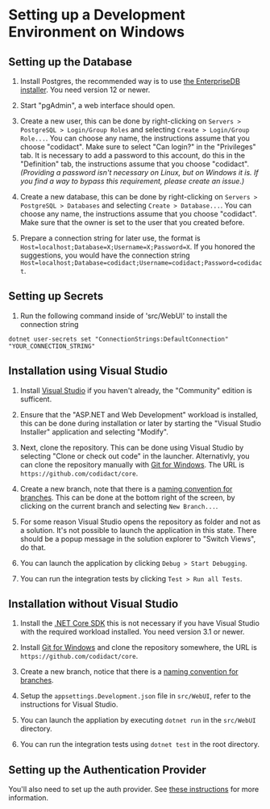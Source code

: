 # Setting up a Development Environment on Windows

## Setting up the Database

 1. Install Postgres, the recommended way is to use [the EnterpriseDB installer][5]. You need version
    12 or newer.

 2. Start "pgAdmin", a web interface should open.

 3. Create a new user, this can be done by right-clicking on `Servers > PostgreSQL > Login/Group Roles`
    and selecting `Create > Login/Group Role...`. You can choose any name, the instructions assume that
    you choose "codidact". Make sure to select "Can login?" in the "Privileges" tab. It is necessary to
    add a password to this account, do this in the "Definition" tab, the instructions assume that you choose
    "codidact". *(Providing a password isn't necessary on Linux, but on Windows it is.
    If you find a way to bypass this requirement, please create an issue.)*

 4. Create a new database, this can be done by right-clicking on `Servers > PostgreSQL > Databases` and
    selecting `Create > Database...`. You can choose any name, the instructions assume that you choose
    "codidact". Make sure that the owner is set to the user that you created before.

 5. Prepare a connection string for later use, the format is `Host=localhost;Database=X;Username=X;Password=X`.
    If you honored the suggestions, you would have the connection string
    `Host=localhost;Database=codidact;Username=codidact;Password=codidact`.

## Setting up Secrets

 1. Run the following command inside of 'src/WebUI' to install the connection string

  ```
  dotnet user-secrets set "ConnectionStrings:DefaultConnection" "YOUR_CONNECTION_STRING"
  ```


## Installation using Visual Studio

 1. Install [Visual Studio][1] if you haven't already, the "Community" edition is sufficent.

 2. Ensure that the "ASP.NET and Web Development" workload is installed, this can be done during
    installation or later by starting the "Visual Studio Installer" application and selecting
    "Modify".

 3. Next, clone the repository. This can be done using Visual Studio by selecting "Clone or check out code"
    in the launcher. Alternativly, you can clone the repository manually with [Git for Windows][3]. The
    URL is `https://github.com/codidact/core`.

 4. Create a new branch, note that there is a [naming convention for branches][4]. This can be done at the bottom right of
    the screen, by clicking on the current branch and selecting `New Branch...`.

 5. For some reason Visual Studio opens the repository as folder and not as a solution. It's not possible
    to launch the application in this state. There should be a popup message in the solution explorer
    to "Switch Views", do that.

 6. You can launch the application by clicking `Debug > Start Debugging`.

 7. You can run the integration tests by clicking `Test > Run all Tests`.

## Installation without Visual Studio

 1. Install the [.NET Core SDK][2] this is not necessary if you have Visual Studio with the
    required workload installed. You need version 3.1 or newer.

 2. Install [Git for Windows][3] and clone the repository somewhere, the URL is `https://github.com/codidact/core`.

 3. Create a new branch, notice that there is a [naming convention for branches][4].

 4. Setup the `appsettings.Development.json` file in `src/WebUI`, refer to the instructions for Visual Studio.

 5. You can launch the appliation by executing `dotnet run` in the `src/WebUI` directory.

 6. You can run the integration tests using `dotnet test` in the root directory.
 
  
 ## Setting up the Authentication Provider
 
 You'll also need to set up the auth provider. See [these instructions](https://github.com/codidact/authentication/blob/develop/docs/development.md) for more information.

  [1]: https://visualstudio.microsoft.com/downloads/
  [2]: https://dotnet.microsoft.com/download
  [3]: https://git-scm.com/download/win
  [4]: https://github.com/codidact/core/blob/develop/CONTRIBUTING.md#whats-the-workflow
  [5]: https://www.enterprisedb.com/downloads/postgres-postgresql-downloads

